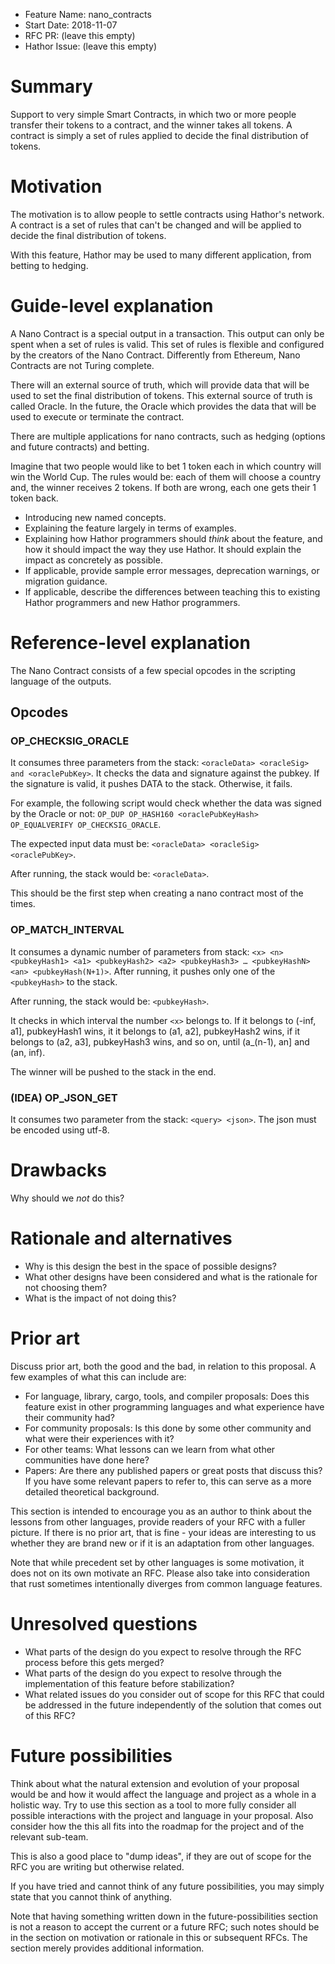 - Feature Name: nano_contracts
- Start Date: 2018-11-07
- RFC PR: (leave this empty)
- Hathor Issue: (leave this empty)

# Summary
[summary]: #summary

Support to very simple Smart Contracts, in which two or more people transfer their tokens to a contract, and the winner takes all tokens. A contract is simply a set of rules applied to decide the final distribution of tokens.

# Motivation
[motivation]: #motivation

The motivation is to allow people to settle contracts using Hathor's network. A contract is a set of rules that can't be changed and will be applied to decide the final distribution of tokens.

With this feature, Hathor may be used to many different application, from betting to hedging.

# Guide-level explanation
[guide-level-explanation]: #guide-level-explanation

A Nano Contract is a special output in a transaction. This output can only be spent when a set of rules is valid. This set of rules is flexible and configured by the creators of the Nano Contract. Differently from Ethereum, Nano Contracts are not Turing complete.

There will an external source of truth, which will provide data that will be used to set the final distribution of tokens. This external source of truth is called Oracle. In the future, the Oracle which provides the data that will be used to execute or terminate the contract.

There are multiple applications for nano contracts, such as hedging (options and future contracts) and betting.

Imagine that two people would like to bet 1 token each in which country will win the World Cup. The rules would be: each of them will choose a country and, the winner receives 2 tokens. If both are wrong, each one gets their 1 token back.

- Introducing new named concepts.
- Explaining the feature largely in terms of examples.
- Explaining how Hathor programmers should *think* about the feature, and how it should impact the way they use Hathor. It should explain the impact as concretely as possible.
- If applicable, provide sample error messages, deprecation warnings, or migration guidance.
- If applicable, describe the differences between teaching this to existing Hathor programmers and new Hathor programmers.

# Reference-level explanation
[reference-level-explanation]: #reference-level-explanation

The Nano Contract consists of a few special opcodes in the scripting language of the outputs.

## Opcodes

### OP_CHECKSIG_ORACLE

It consumes three parameters from the stack: `<oracleData> <oracleSig> and <oraclePubKey>`. It checks the data and signature against the pubkey. If the signature is valid, it pushes DATA to the stack. Otherwise, it fails.

For example, the following script would check whether the data was signed by the Oracle or not: `OP_DUP OP_HASH160 <oraclePubKeyHash> OP_EQUALVERIFY OP_CHECKSIG_ORACLE`.

The expected input data must be: `<oracleData> <oracleSig> <oraclePubKey>`.

After running, the stack would be: `<oracleData>`.

This should be the first step when creating a nano contract most of the times.


### OP_MATCH_INTERVAL

It consumes a dynamic number of parameters from stack: `<x> <n> <pubkeyHash1> <a1> <pubkeyHash2> <a2> <pubkeyHash3> … <pubkeyHashN> <an> <pubkeyHash(N+1)>`. After running, it pushes only one of the `<pubkeyHash>` to the stack.

After running, the stack would be: `<pubkeyHash>`.

It checks in which interval the number `<x>` belongs to. If it belongs to (-inf, a1], pubkeyHash1 wins, it it belongs to (a1, a2], pubkeyHash2 wins, if it belongs to (a2, a3], pubkeyHash3 wins, and so on, until (a_(n-1), an] and (an, inf).

The winner will be pushed to the stack in the end.


### (IDEA) OP_JSON_GET
It consumes two parameter from the stack: `<query> <json>`. The json must be encoded using utf-8.

# Drawbacks
[drawbacks]: #drawbacks

Why should we *not* do this?

# Rationale and alternatives
[rationale-and-alternatives]: #rationale-and-alternatives

- Why is this design the best in the space of possible designs?
- What other designs have been considered and what is the rationale for not choosing them?
- What is the impact of not doing this?

# Prior art
[prior-art]: #prior-art

Discuss prior art, both the good and the bad, in relation to this proposal.
A few examples of what this can include are:

- For language, library, cargo, tools, and compiler proposals: Does this feature exist in other programming languages and what experience have their community had?
- For community proposals: Is this done by some other community and what were their experiences with it?
- For other teams: What lessons can we learn from what other communities have done here?
- Papers: Are there any published papers or great posts that discuss this? If you have some relevant papers to refer to, this can serve as a more detailed theoretical background.

This section is intended to encourage you as an author to think about the lessons from other languages, provide readers of your RFC with a fuller picture.
If there is no prior art, that is fine - your ideas are interesting to us whether they are brand new or if it is an adaptation from other languages.

Note that while precedent set by other languages is some motivation, it does not on its own motivate an RFC.
Please also take into consideration that rust sometimes intentionally diverges from common language features.

# Unresolved questions
[unresolved-questions]: #unresolved-questions

- What parts of the design do you expect to resolve through the RFC process before this gets merged?
- What parts of the design do you expect to resolve through the implementation of this feature before stabilization?
- What related issues do you consider out of scope for this RFC that could be addressed in the future independently of the solution that comes out of this RFC?

# Future possibilities
[future-possibilities]: #future-possibilities

Think about what the natural extension and evolution of your proposal would
be and how it would affect the language and project as a whole in a holistic
way. Try to use this section as a tool to more fully consider all possible
interactions with the project and language in your proposal.
Also consider how the this all fits into the roadmap for the project
and of the relevant sub-team.

This is also a good place to "dump ideas", if they are out of scope for the
RFC you are writing but otherwise related.

If you have tried and cannot think of any future possibilities,
you may simply state that you cannot think of anything.

Note that having something written down in the future-possibilities section
is not a reason to accept the current or a future RFC; such notes should be
in the section on motivation or rationale in this or subsequent RFCs.
The section merely provides additional information.
